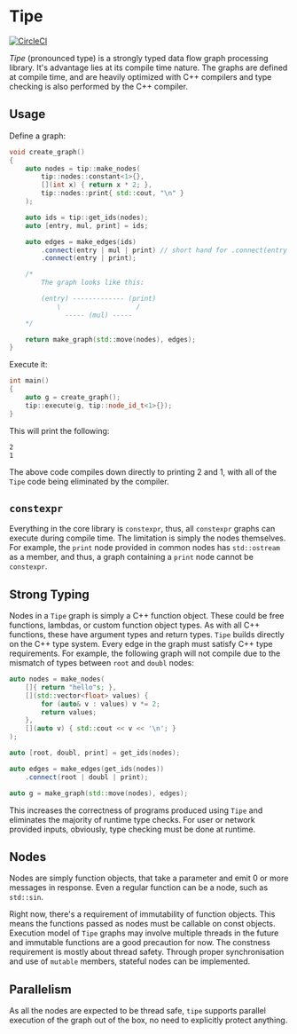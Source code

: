 # Tipe

[![CircleCI](https://circleci.com/gh/FatihBAKIR/tipe.svg?style=svg)](https://circleci.com/gh/FatihBAKIR/tipe)

_Tipe_ (pronounced type) is a strongly typed data flow graph processing library.
It's advantage lies at its compile time nature. The graphs are defined at compile
time, and are heavily optimized with C++ compilers and type checking is also
performed by the C++ compiler.

## Usage

Define a graph:

```cpp
void create_graph()
{
    auto nodes = tip::make_nodes(
        tip::nodes::constant<1>{},
        [](int x) { return x * 2; },
        tip::nodes::print{ std::cout, "\n" }
    );

    auto ids = tip::get_ids(nodes);
    auto [entry, mul, print] = ids;

    auto edges = make_edges(ids)
        .connect(entry | mul | print) // short hand for .connect(entry | mul).connect(mul | print)
        .connect(entry | print);

    /*
        The graph looks like this:

        (entry) ------------- (print)
            \                   /
              ----- (mul) -----
    */

    return make_graph(std::move(nodes), edges);
}
```

Execute it:

```cpp
int main()
{
    auto g = create_graph();
    tip::execute(g, tip::node_id_t<1>{});
}
```

This will print the following:

```bash
2
1
```

The above code compiles down directly to printing 2 and 1, with all of the `Tipe`
code being eliminated by the compiler.

## `constexpr`

Everything in the core library is `constexpr`, thus, all `constexpr` graphs can execute
during compile time. The limitation is simply the nodes themselves. For example, the
`print` node provided in common nodes has `std::ostream` as a member, and thus, a graph
containing a `print` node cannot be `constexpr`.

## Strong Typing

Nodes in a `Tipe` graph is simply a C++ function object. These could be free functions,
lambdas, or custom function object types. As with all C++ functions, these have argument
types and return types. `Tipe` builds directly on the C++ type system. Every edge in the
graph must satisfy C++ type requirements. For example, the following graph will not
compile due to the mismatch of types between `root` and `doubl` nodes:

```cpp
auto nodes = make_nodes(
    []{ return "hello"s; },
    [](std::vector<float> values) {
        for (auto& v : values) v *= 2;
        return values;
    },
    [](auto v) { std::cout << v << '\n'; }
);

auto [root, doubl, print] = get_ids(nodes);

auto edges = make_edges(get_ids(nodes))
    .connect(root | doubl | print);

auto g = make_graph(std::move(nodes), edges);
```

This increases the correctness of programs produced using `Tipe` and eliminates the
majority of runtime type checks. For user or network provided inputs, obviously, type
checking must be done at runtime.

## Nodes

Nodes are simply function objects, that take a parameter and emit 0 or more messages
in response. Even a regular function can be a node, such as `std::sin`.

Right now, there's a requirement of immutability of function objects. This means the
functions passed as nodes must be callable on const objects. Execution model of `Tipe`
graphs may involve multiple threads in the future and immutable functions are a good
precaution for now. The constness requirement is mostly about thread safety. Through
proper synchronisation and use of `mutable` members, stateful nodes can be implemented.

## Parallelism

As all the nodes are expected to be thread safe, `tipe` supports parallel execution of
the graph out of the box, no need to explicitly protect anything.
